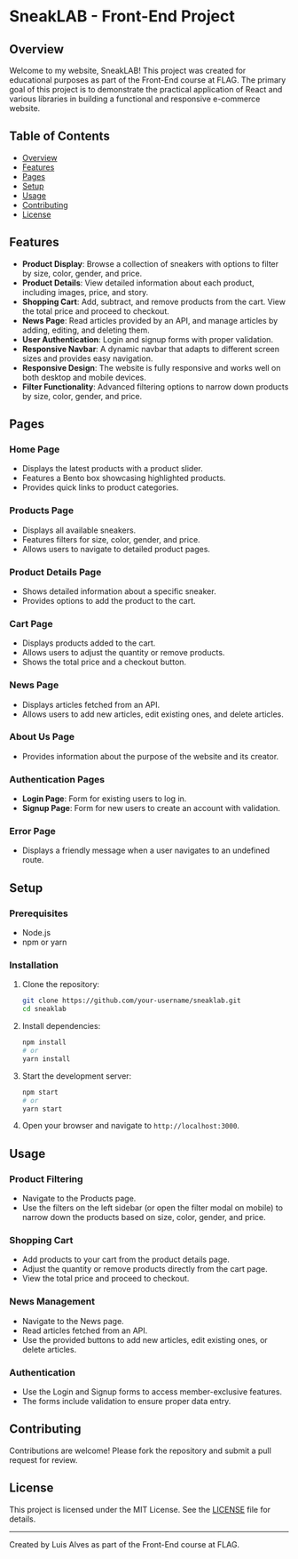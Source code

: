 # SneakLAB - Front-End Project

## Overview

Welcome to my website, SneakLAB! This project was created for educational purposes as part of the Front-End course at FLAG. The primary goal of this project is to demonstrate the practical application of React and various libraries in building a functional and responsive e-commerce website.

## Table of Contents

- [Overview](#overview)
- [Features](#features)
- [Pages](#pages)
- [Setup](#setup)
- [Usage](#usage)
- [Contributing](#contributing)
- [License](#license)

## Features

- **Product Display**: Browse a collection of sneakers with options to filter by size, color, gender, and price.
- **Product Details**: View detailed information about each product, including images, price, and story.
- **Shopping Cart**: Add, subtract, and remove products from the cart. View the total price and proceed to checkout.
- **News Page**: Read articles provided by an API, and manage articles by adding, editing, and deleting them.
- **User Authentication**: Login and signup forms with proper validation.
- **Responsive Navbar**: A dynamic navbar that adapts to different screen sizes and provides easy navigation.
- **Responsive Design**: The website is fully responsive and works well on both desktop and mobile devices.
- **Filter Functionality**: Advanced filtering options to narrow down products by size, color, gender, and price.

## Pages

### Home Page

- Displays the latest products with a product slider.
- Features a Bento box showcasing highlighted products.
- Provides quick links to product categories.

### Products Page

- Displays all available sneakers.
- Features filters for size, color, gender, and price.
- Allows users to navigate to detailed product pages.

### Product Details Page

- Shows detailed information about a specific sneaker.
- Provides options to add the product to the cart.

### Cart Page

- Displays products added to the cart.
- Allows users to adjust the quantity or remove products.
- Shows the total price and a checkout button.

### News Page

- Displays articles fetched from an API.
- Allows users to add new articles, edit existing ones, and delete articles.

### About Us Page

- Provides information about the purpose of the website and its creator.

### Authentication Pages

- **Login Page**: Form for existing users to log in.
- **Signup Page**: Form for new users to create an account with validation.

### Error Page

- Displays a friendly message when a user navigates to an undefined route.

## Setup

### Prerequisites

- Node.js
- npm or yarn

### Installation

1. Clone the repository:

   ```sh
   git clone https://github.com/your-username/sneaklab.git
   cd sneaklab
   ```

2. Install dependencies:

   ```sh
   npm install
   # or
   yarn install
   ```

3. Start the development server:

   ```sh
   npm start
   # or
   yarn start
   ```

4. Open your browser and navigate to `http://localhost:3000`.

## Usage

### Product Filtering

- Navigate to the Products page.
- Use the filters on the left sidebar (or open the filter modal on mobile) to narrow down the products based on size, color, gender, and price.

### Shopping Cart

- Add products to your cart from the product details page.
- Adjust the quantity or remove products directly from the cart page.
- View the total price and proceed to checkout.

### News Management

- Navigate to the News page.
- Read articles fetched from an API.
- Use the provided buttons to add new articles, edit existing ones, or delete articles.

### Authentication

- Use the Login and Signup forms to access member-exclusive features.
- The forms include validation to ensure proper data entry.

## Contributing

Contributions are welcome! Please fork the repository and submit a pull request for review.

## License

This project is licensed under the MIT License. See the [LICENSE](LICENSE) file for details.

---

Created by Luis Alves as part of the Front-End course at FLAG.
